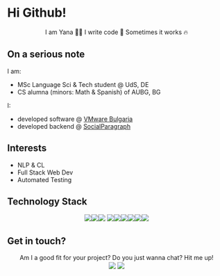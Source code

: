 # Hi Github!
<p align="center">I am Yana 👩‍💻   I write code 🧾  Sometimes it works 🔥</p>

## On a serious note

I am:
* MSc Language Sci & Tech student @ UdS, DE
* CS alumna (minors: Math & Spanish) of AUBG, BG

I:
* developed software @ [VMware Bulgaria](https://www.vmware.com/)
* developed backend @ [SocialParagraph](http://www.socialparagraph.com/)

## Interests 
* NLP & CL
* Full Stack Web Dev
* Automated Testing

## Technology Stack 
<p align="center"><img src="https://img.icons8.com/fluency/50/javascript.png"/><img src="https://img.icons8.com/color/48/000000/angularjs.png"/><img src="https://img.icons8.com/color/48/000000/c-sharp-logo.png"/>
<img src="https://img.icons8.com/color/48/000000/python--v1.png"/><img  src="https://img.icons8.com/ios/50/flask.png"/><img src="https://img.icons8.com/color/48/000000/git.png"/><img src="https://img.icons8.com/color/48/000000/gitlab.png"/><img src="https://img.icons8.com/color/48/000000/postgreesql.png"/><img src="https://img.icons8.com/color/48/000000/amazon-web-services.png"/></p>

## Get in touch?
<p align="center">Am I a good fit for your project? Do you just wanna chat? Hit me up! <br>
<a href="https://www.linkedin.com/in/yveitsman/"><img align="center" src="https://img.shields.io/badge/linkedin-%230077B5.svg?&style=for-the-badge&logo=linkedin&logoColor=white"/></a>
<a href="mailto:veytsman.karaganda@gmail.com"><img align="center" src="https://img.shields.io/badge/gmail-%23DD0031.svg?&style=for-the-badge&logo=gmail&logoColor=white"/></a></p>
